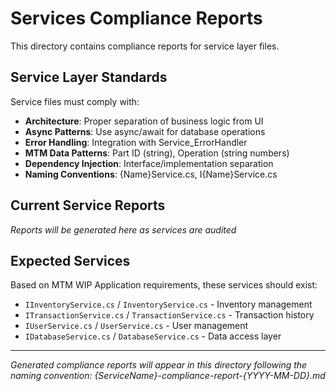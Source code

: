 # Services Compliance Reports

This directory contains compliance reports for service layer files.

## Service Layer Standards

Service files must comply with:
- **Architecture**: Proper separation of business logic from UI
- **Async Patterns**: Use async/await for database operations
- **Error Handling**: Integration with Service_ErrorHandler
- **MTM Data Patterns**: Part ID (string), Operation (string numbers)
- **Dependency Injection**: Interface/implementation separation
- **Naming Conventions**: {Name}Service.cs, I{Name}Service.cs

## Current Service Reports

*Reports will be generated here as services are audited*

## Expected Services

Based on MTM WIP Application requirements, these services should exist:
- `IInventoryService.cs` / `InventoryService.cs` - Inventory management
- `ITransactionService.cs` / `TransactionService.cs` - Transaction history
- `IUserService.cs` / `UserService.cs` - User management
- `IDatabaseService.cs` / `DatabaseService.cs` - Data access layer

---

*Generated compliance reports will appear in this directory following the naming convention: {ServiceName}-compliance-report-{YYYY-MM-DD}.md*